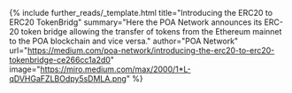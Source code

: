 {%
  include further_reads/_template.html
  title="Introducing the ERC20 to ERC20 TokenBridg"
  summary="Here the POA Network announces its ERC-20 token bridge allowing the transfer of tokens from the Ethereum mainnet to the POA blockchain and vice versa."
  author="POA Network"
  url="https://medium.com/poa-network/introducing-the-erc20-to-erc20-tokenbridge-ce266cc1a2d0"
  image="https://miro.medium.com/max/2000/1*L-qDVHGaFZLBOdpy5sDMLA.png"
%}
